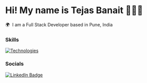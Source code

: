 Hi! My name is Tejas Banait 🧑🏻‍💻
========================================================================================================================================

🌍  I am a Full Stack Developer based in Pune, India
<br/>

### Skills

[![Technologies](https://skillicons.dev/icons?i=html,css,js,c,tailwindcss,react,reduxtoolkit,nodejs,express,mongodb,mysql)](https://skillicons.dev)




### Socials

<div id="badges">
  <a href="https://www.linkedin.com/in/tejas-banait/">
    <img src="https://img.shields.io/badge/LinkedIn-blue?style=for-the-badge&logo=linkedin&logoColor=white" alt="LinkedIn Badge"/>
  </a>
</div>
